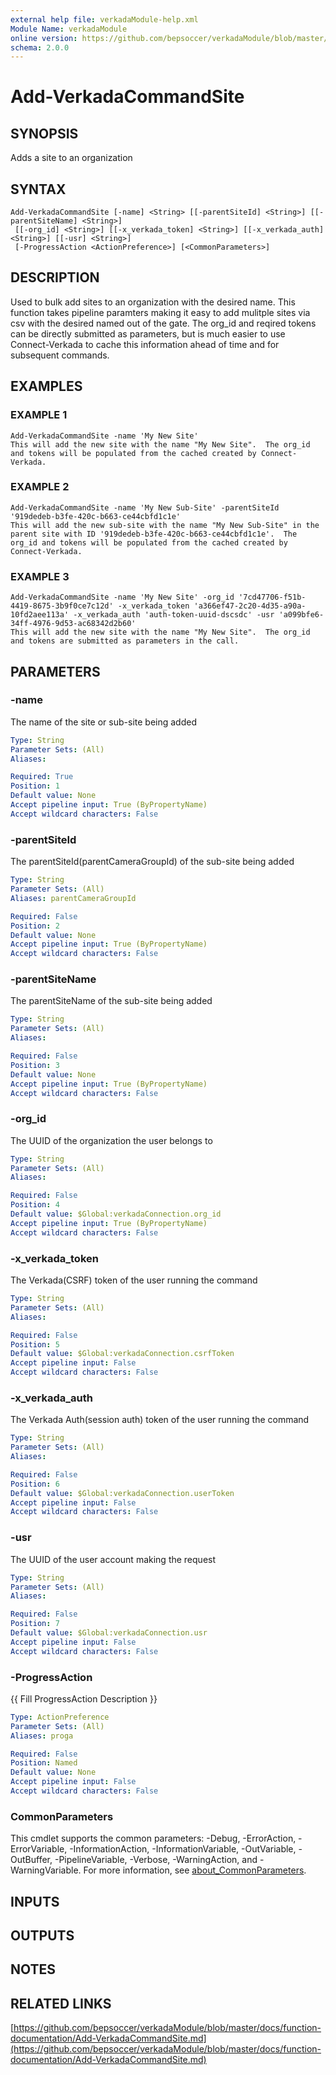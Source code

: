 ```yaml
---
external help file: verkadaModule-help.xml
Module Name: verkadaModule
online version: https://github.com/bepsoccer/verkadaModule/blob/master/docs/function-documentation/Add-VerkadaCommandSite.md
schema: 2.0.0
---
```


# Add-VerkadaCommandSite

## SYNOPSIS
Adds a site to an organization

## SYNTAX

```
Add-VerkadaCommandSite [-name] <String> [[-parentSiteId] <String>] [[-parentSiteName] <String>]
 [[-org_id] <String>] [[-x_verkada_token] <String>] [[-x_verkada_auth] <String>] [[-usr] <String>]
 [-ProgressAction <ActionPreference>] [<CommonParameters>]
```

## DESCRIPTION
Used to bulk add sites to an organization with the desired name. 
This function takes pipeline paramters making it easy to add mulitple sites via csv with the desired named out of the gate.
The org_id and reqired tokens can be directly submitted as parameters, but is much easier to use Connect-Verkada to cache this information ahead of time and for subsequent commands.

## EXAMPLES

### EXAMPLE 1
```
Add-VerkadaCommandSite -name 'My New Site'
This will add the new site with the name "My New Site".  The org_id and tokens will be populated from the cached created by Connect-Verkada.
```

### EXAMPLE 2
```
Add-VerkadaCommandSite -name 'My New Sub-Site' -parentSiteId '919dedeb-b3fe-420c-b663-ce44cbfd1c1e'
This will add the new sub-site with the name "My New Sub-Site" in the parent site with ID '919dedeb-b3fe-420c-b663-ce44cbfd1c1e'.  The org_id and tokens will be populated from the cached created by Connect-Verkada.
```

### EXAMPLE 3
```
Add-VerkadaCommandSite -name 'My New Site' -org_id '7cd47706-f51b-4419-8675-3b9f0ce7c12d' -x_verkada_token 'a366ef47-2c20-4d35-a90a-10fd2aee113a' -x_verkada_auth 'auth-token-uuid-dscsdc' -usr 'a099bfe6-34ff-4976-9d53-ac68342d2b60'
This will add the new site with the name "My New Site".  The org_id and tokens are submitted as parameters in the call.
```

## PARAMETERS

### -name
The name of the site or sub-site being added

```yaml
Type: String
Parameter Sets: (All)
Aliases:

Required: True
Position: 1
Default value: None
Accept pipeline input: True (ByPropertyName)
Accept wildcard characters: False
```

### -parentSiteId
The parentSiteId(parentCameraGroupId) of the sub-site being added

```yaml
Type: String
Parameter Sets: (All)
Aliases: parentCameraGroupId

Required: False
Position: 2
Default value: None
Accept pipeline input: True (ByPropertyName)
Accept wildcard characters: False
```

### -parentSiteName
The parentSiteName of the sub-site being added

```yaml
Type: String
Parameter Sets: (All)
Aliases:

Required: False
Position: 3
Default value: None
Accept pipeline input: True (ByPropertyName)
Accept wildcard characters: False
```

### -org_id
The UUID of the organization the user belongs to

```yaml
Type: String
Parameter Sets: (All)
Aliases:

Required: False
Position: 4
Default value: $Global:verkadaConnection.org_id
Accept pipeline input: True (ByPropertyName)
Accept wildcard characters: False
```

### -x_verkada_token
The Verkada(CSRF) token of the user running the command

```yaml
Type: String
Parameter Sets: (All)
Aliases:

Required: False
Position: 5
Default value: $Global:verkadaConnection.csrfToken
Accept pipeline input: False
Accept wildcard characters: False
```

### -x_verkada_auth
The Verkada Auth(session auth) token of the user running the command

```yaml
Type: String
Parameter Sets: (All)
Aliases:

Required: False
Position: 6
Default value: $Global:verkadaConnection.userToken
Accept pipeline input: False
Accept wildcard characters: False
```

### -usr
The UUID of the user account making the request

```yaml
Type: String
Parameter Sets: (All)
Aliases:

Required: False
Position: 7
Default value: $Global:verkadaConnection.usr
Accept pipeline input: False
Accept wildcard characters: False
```

### -ProgressAction
{{ Fill ProgressAction Description }}

```yaml
Type: ActionPreference
Parameter Sets: (All)
Aliases: proga

Required: False
Position: Named
Default value: None
Accept pipeline input: False
Accept wildcard characters: False
```

### CommonParameters
This cmdlet supports the common parameters: -Debug, -ErrorAction, -ErrorVariable, -InformationAction, -InformationVariable, -OutVariable, -OutBuffer, -PipelineVariable, -Verbose, -WarningAction, and -WarningVariable. For more information, see [about_CommonParameters](http://go.microsoft.com/fwlink/?LinkID=113216).

## INPUTS

## OUTPUTS

## NOTES

## RELATED LINKS

[https://github.com/bepsoccer/verkadaModule/blob/master/docs/function-documentation/Add-VerkadaCommandSite.md](https://github.com/bepsoccer/verkadaModule/blob/master/docs/function-documentation/Add-VerkadaCommandSite.md)

